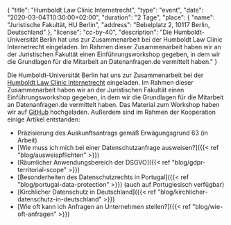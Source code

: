{
    "title": "Humboldt Law Clinic Internetrecht",
    "type": "event",
    "date": "2020-03-04T10:30:00+02:00",
    "duration": "2 Tage",
    "place": {
        "name": "Juristische Fakultät, HU Berlin",
        "address": "Bebelplatz 2, 10117 Berlin, Deutschland"
    },
    "license": "cc-by-40",
    "description": "Die Humboldt-Universität Berlin hat uns zur Zusammenarbeit bei der Humboldt Law Clinic Internetrecht eingeladen. Im Rahmen dieser Zusammenarbeit haben wir an der Juristischen Fakultät einen Einführungsworkshop gegeben, in dem wir die Grundlagen für die Mitarbeit an Datenanfragen.de vermittelt haben."
}

Die Humboldt-Universität Berlin hat uns zur Zusammenarbeit bei der [Humboldt Law Clinic Internetrecht](http://www.hlci.de/) eingeladen. Im Rahmen dieser Zusammenarbeit haben wir an der Juristischen Fakultät einen Einführungsworkshop gegeben, in dem wir die Grundlagen für die Mitarbeit an Datenanfragen.de vermittelt haben. Das Material zum Workshop haben wir auf [GitHub](https://github.com/datenanfragen/material-hlci-2020) hochgeladen. Außerdem sind im Rahmen der Kooperation einige Artikel entstanden:

 - Präzisierung des Auskunftsantrags gemäß Erwägungsgrund 63 (in Arbeit)
 - [Wie muss ich mich bei einer Datenschutzanfrage ausweisen?]({{< ref "blog/ausweispflichten" >}})
 - [Räumlicher Anwendungsbereich der DSGVO]({{< ref "blog/gdpr-territorial-scope" >}})
 - [Besonderheiten des Datenschutzrechts in Portugal]({{< ref "blog/portugal-data-protection" >}}) (auch auf Portugiesisch verfügbar)
 - [Kirchlicher Datenschutz in Deutschland]({{< ref "blog/kirchlicher-datenschutz-in-deutschland" >}})
 - [Wie oft kann ich Anfragen an Unternehmen stellen?]({{< ref "blog/wie-oft-anfragen" >}})

